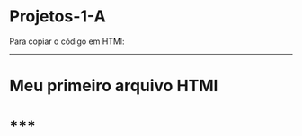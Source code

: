 # Projetos-1-A

Para copiar o código em HTMl:
***
<html>
  <h1>Meu primeiro arquivo HTMl<h1>
    </html>
***
